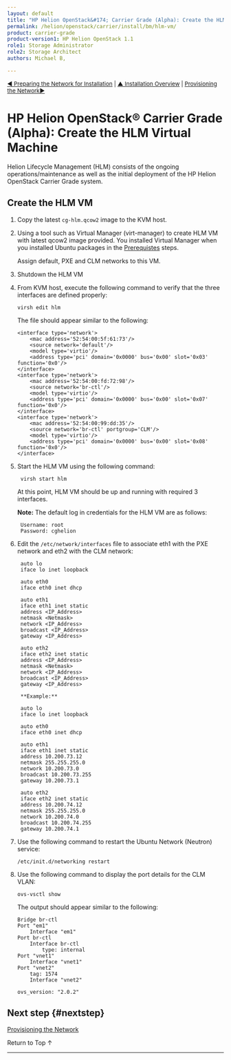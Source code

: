 ```yaml
---
layout: default
title: "HP Helion OpenStack&#174; Carrier Grade (Alpha): Create the HLM Virtual Machine"
permalink: /helion/openstack/carrier/install/bm/hlm-vm/
product: carrier-grade
product-version1: HP Helion OpenStack 1.1
role1: Storage Administrator
role2: Storage Architect
authors: Michael B, 

---
```

<!--UNDER REVISION-->


<script>

function PageRefresh {
onLoad="window.refresh"
}

PageRefresh();

</script>

<p style="font-size: small;"><a href="/helion/openstack/carrier/install/bm/network/prepare/">&#9664; Preparing the Network for Installation</a> | <a href="/helion/openstack/carrier/install/bm/overview/">&#9650; Installation Overview</a> |  <a href="/helion/openstack/carrier/install/bm/network-install/"> Provisioning the Network&#9654;</a> </p> 


# HP Helion OpenStack&#174; Carrier Grade (Alpha): Create the HLM Virtual Machine

Helion Lifecycle Management (HLM) consists of the ongoing operations/maintenance as well as the initial deployment of the HP Helion OpenStack Carrier Grade system.

## Create the HLM VM

1. Copy the latest `cg-hlm.qcow2` image to the KVM host. 

2. Using a tool such as Virtual Manager (virt-manager) to create HLM VM with latest qcow2 image provided. You installed Virtual Manager when you installed Ubuntu packages in the [Prerequistes](/helion/openstack/carrier/install/prereqs/) steps.

	Assign default, PXE and CLM networks to this VM.

3.	Shutdown the HLM VM

4.	From KVM host, execute the following command to verify that the three interfaces are defined properly:

		virsh edit hlm

	The file should appear similar to the following:

		<interface type='network'>
			<mac address='52:54:00:5f:61:73'/>
			<source network='default'/>
			<model type='virtio'/>
			<address type='pci' domain='0x0000' bus='0x00' slot='0x03' function='0x0'/>
		</interface>
		<interface type='network'>
			<mac address='52:54:00:fd:72:98'/>
			<source network='br-ctl'/>
			<model type='virtio'/>
			<address type='pci' domain='0x0000' bus='0x00' slot='0x07' function='0x0'/>
		</interface>
		<interface type='network'>
			<mac address='52:54:00:99:dd:35'/>
			<source network='br-ctl' portgroup='CLM'/>
			<model type='virtio'/>
			<address type='pci' domain='0x0000' bus='0x00' slot='0x08' function='0x0'/>
		</interface>

5. Start the HLM VM using the following command:

		virsh start hlm

	At this point, HLM VM should be up and running with required 3 interfaces.

	**Note:** The default log in credentials for the HLM VM are as follows:

		Username: root
		Password: cghelion

5. Edit the `/etc/network/interfaces` file to associate eth1 with the PXE network and eth2 with the CLM network: 

		auto lo
		iface lo inet loopback
	
		auto eth0
		iface eth0 inet dhcp
		
		auto eth1
		iface eth1 inet static
		address <IP_Address>
		netmask <Netmask>
		network <IP_Address>
		broadcast <IP_Address>
		gateway <IP_Address>
		
		auto eth2
		iface eth2 inet static
		address <IP_Address>
		netmask <Netmask>
		network <IP_Address>
		broadcast <IP_Address>
		gateway <IP_Address>

		**Example:** 

		auto lo
		iface lo inet loopback
		
		auto eth0
		iface eth0 inet dhcp
		
		auto eth1
		iface eth1 inet static
		address 10.200.73.12
		netmask 255.255.255.0
		network 10.200.73.0
		broadcast 10.200.73.255
		gateway 10.200.73.1
		
		auto eth2
		iface eth2 inet static
		address 10.200.74.12
		netmask 255.255.255.0
		network 10.200.74.0
		broadcast 10.200.74.255
		gateway 10.200.74.1

6.	Use the following command to restart the Ubuntu Network (Neutron) service:

		/etc/init.d/networking restart

6.	Use the following command to display the port details for the CLM VLAN:

		ovs-vsctl show

	The output should appear similar to the following:	

		Bridge br-ctl
		Port "em1"
			Interface "em1"
		Port br-ctl
			Interface br-ctl
				type: internal
		Port "vnet1"
			Interface "vnet1"
		Port "vnet2"
			tag: 1574
			Interface "vnet2"

		ovs_version: "2.0.2"


## Next step {#nextstep}

[Provisioning the Network](/helion/openstack/carrier/install/bm/network-install/)

<a href="#top" style="padding:14px 0px 14px 0px; text-decoration: none;"> Return to Top &#8593; </a>

---
